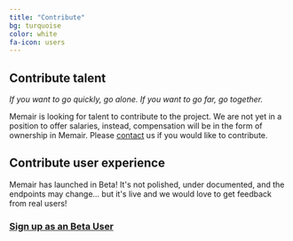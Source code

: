 ```yaml
---
title: "Contribute"
bg: turquoise
color: white
fa-icon: users
---
```


## Contribute talent

*If you want to go quickly, go alone. If you want to go far, go together.*

Memair is looking for talent to contribute to the project. We are not yet in a position to offer salaries, instead, compensation will be in the form of ownership in Memair. Please [contact](/#contact) us if you would like to contribute.

## Contribute user experience
Memair has launched in Beta! It's not polished, under documented, and the endpoints may change... but it's live and we would love to get feedback from real users!

### [Sign up as an Beta User](https://memair.herokuapp.com/users/sign_up)
